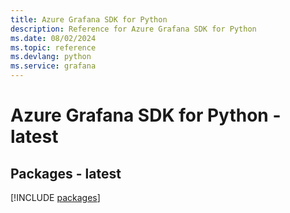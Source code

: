 ```yaml
---
title: Azure Grafana SDK for Python
description: Reference for Azure Grafana SDK for Python
ms.date: 08/02/2024
ms.topic: reference
ms.devlang: python
ms.service: grafana
---
```

# Azure Grafana SDK for Python - latest
## Packages - latest
[!INCLUDE [packages](grafana-index.md)]